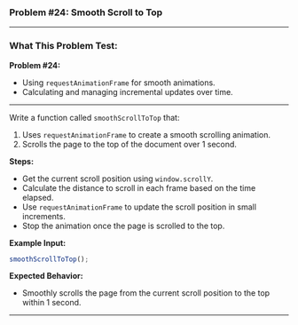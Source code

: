 ### **Problem #24: Smooth Scroll to Top**

---

### **What This Problem Test:**

**Problem #24:**

-   Using `requestAnimationFrame` for smooth animations.
-   Calculating and managing incremental updates over time.

---

Write a function called `smoothScrollToTop` that:

1. Uses `requestAnimationFrame` to create a smooth scrolling animation.
2. Scrolls the page to the top of the document over 1 second.

**Steps:**

-   Get the current scroll position using `window.scrollY`.
-   Calculate the distance to scroll in each frame based on the time elapsed.
-   Use `requestAnimationFrame` to update the scroll position in small increments.
-   Stop the animation once the page is scrolled to the top.

**Example Input:**

```javascript
smoothScrollToTop();
```

**Expected Behavior:**

-   Smoothly scrolls the page from the current scroll position to the top within 1 second.

---
